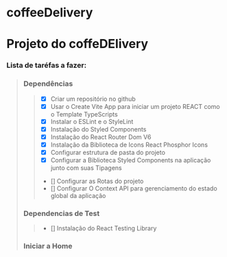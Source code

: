 # coffeeDelivery

# Projeto do coffeDElivery

### Lista de taréfas a fazer:
> ### Dependências
>> - [x] Criar um repositório no github
>> - [x] Usar o Create Vite App para iniciar um projeto REACT como o Template TypeScripts
>> - [x] Instalar o ESLint e o StyleLint
>> - [x] Instalação do Styled Components
>> - [x] Instalação do React Router Dom V6
>> - [x] Instalação da Biblioteca de Icons React Phosphor Icons
>> - [x] Configurar estrutura de pasta do projeto
>> - [x] Configurar a Biblioteca Styled Components na aplicação junto com suas Tipagens
>> - [] Configurar as Rotas do projeto
>> - [] Configurar O Context API para gerenciamento do estado global da aplicação
>
> ### Dependencias de Test
>> - [] Instalação do React Testing Library
>>
> ### Iniciar a Home 
>
